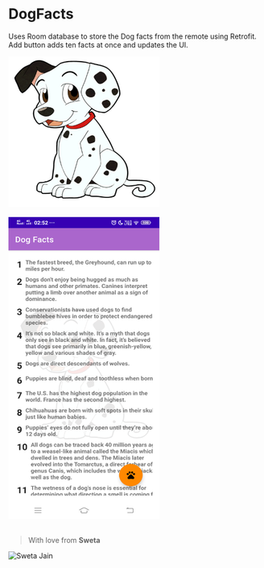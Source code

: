 # DogFacts
Uses Room database to store the Dog facts from the remote using Retrofit. Add button adds ten facts at once and updates the UI.


<img src="app/src/main/res/drawable/dog.png" alt="Screenshot" width=300 height=300>

</br>
</br>

<img src="app/src/main/res/drawable/main_screen.png" alt="Screenshot" width=300 height=600>

</br>
</br>



> With love from  **Sweta** 
<img src="https://external-content.duckduckgo.com/iu/?u=https%3A%2F%2Ftse4.mm.bing.net%2Fth%3Fid%3DOIP.SkoKdkU1v02J7ycFl2b2twHaHa%26pid%3DApi&f=1" alt="Sweta Jain" width=300 height=300>
